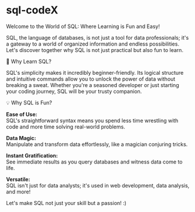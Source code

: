 # sql-codeX

Welcome to the World of SQL: Where Learning is Fun and Easy!

SQL, the language of databases, is not just a tool for data professionals; it's a gateway to a world of organized information and endless possibilities. Let's discover together why SQL is not just practical but also fun to learn.

🚀 Why Learn SQL?

SQL's simplicity makes it incredibly beginner-friendly. Its logical structure and intuitive commands allow you to unlock the power of data without breaking a sweat. Whether you're a seasoned developer or just starting your coding journey, SQL will be your trusty companion.

💡 Why SQL is Fun?

**Ease of Use:**  
SQL's straightforward syntax means you spend less time wrestling with code and more time solving real-world problems.

**Data Magic:**  
Manipulate and transform data effortlessly, like a magician conjuring tricks.

**Instant Gratification:**  
See immediate results as you query databases and witness data come to life.

**Versatile:**  
SQL isn't just for data analysts; it's used in web development, data analysis, and more!

Let's make SQL not just your skill but a passion! :)
